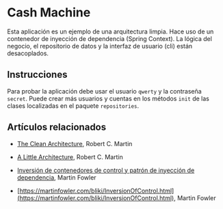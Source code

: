 # Cash Machine

Esta aplicación es un ejemplo de una arquitectura limpia. Hace uso de un contenedor
de inyección de dependencia (Spring Context). La lógica del negocio, el
repositorio de datos y la interfaz de usuario (cli) están desacoplados.

## Instrucciones

Para probar la aplicación debe usar el usuario `qwerty` y la contraseña `secret`.
Puede crear más usuarios y cuentas en los métodos `init` de las clases localizadas
en el paquete `repositories`.

## Artículos relacionados

* [The Clean Architecture](https://blog.cleancoder.com/uncle-bob/2012/08/13/the-clean-architecture.html),
  Robert C. Martin
  
* [A Little Architecture](https://blog.cleancoder.com/uncle-bob/2016/01/04/ALittleArchitecture.html),
  Robert C. Martin
  
* [Inversión de contenedores de control y patrón de inyección de dependencia](https://martinfowler.com/articles/injection.html),
  Martin Fowler

* [https://martinfowler.com/bliki/InversionOfControl.html](https://martinfowler.com/bliki/InversionOfControl.html),
  Martin Fowler